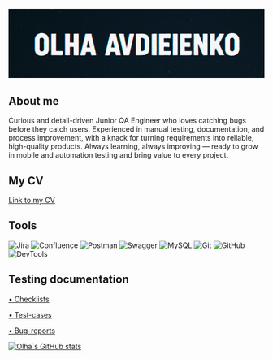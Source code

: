 [![Header](https://github.com/OlhaAvdieienko/OlhaAvdieienko/blob/main/assets/Image%20Aug%208%2C%202025.png)](https://github.com/OlhaAvdieienko)

## About me
Curious and detail-driven Junior QA Engineer who loves catching bugs before they catch users. Experienced in manual testing, documentation, and process improvement, with a knack for turning requirements into reliable, high-quality products. Always learning, always improving — ready to grow in mobile and automation testing and bring value to every project.

## My CV
[Link to my CV](https://drive.google.com/file/d/1vd9P6uFdr1aEfUMjtGQHn9K1TIFCABVE/view?usp=sharing)

## Tools
![Jira](https://img.shields.io/badge/-JIRA-101214?style=for-the-badge&logo=jira&logoColor=1868DB)
![Confluence](https://img.shields.io/badge/-Confluence-101214?style=for-the-badge&logo=Confluence&logoColor=1868DB)
![Postman](https://img.shields.io/badge/-Postman-101214?style=for-the-badge&logo=Postman&logoColor=FF6C37)
![Swagger](https://img.shields.io/badge/-Swagger-101214?style=for-the-badge&logo=Swagger&logoColor=85EA2D)
![MySQL](https://img.shields.io/badge/-MySQL-101214?style=for-the-badge&logo=MySQL&logoColor=027590)
![Git](https://img.shields.io/badge/-Git-101214?style=for-the-badge&logo=Git&logoColor=F44D27)
![GitHub](https://img.shields.io/badge/-GitHub-101214?style=for-the-badge&logo=GitHub&logoColor=FFFFFF)
![DevTools](https://img.shields.io/badge/-DevTools-101214?style=for-the-badge&logo=googlechrome&logoColor=196FE2)

## Testing documentation
[• Checklists](https://drive.google.com/drive/folders/1hIxGsm3JSO_ZLmbK6ilezi5UUUXily9b?usp=sharing)

[• Test-cases](https://drive.google.com/drive/folders/1lk3UcSKIsdAHrvygB5eYULx40L6K5kFj?usp=sharing)

[• Bug-reports](https://drive.google.com/drive/folders/1p2Sy1ej8ZFKkESyyiy-DuCEEn5yjNtc6?usp=sharing)



[![Olha`s GitHub stats](https://github-readme-stats.vercel.app/api?username=OlhaAvdieienko&show_icons=true&theme=catppuccin_mocha&hide=contribs,prs)](https://github.com/OlhaAvdieienko/github-readme-stats)